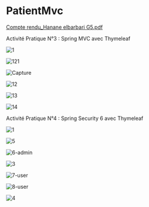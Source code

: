 # PatientMvc


[Compte rendu_Hanane elbarbari G5.pdf](https://github.com/HBr-Developer/PatientMvc/files/11299618/Compte.rendu_Hanane.elbarbari.G5.pdf)


Activité Pratique N°3 : Spring MVC avec Thymeleaf


![1](https://user-images.githubusercontent.com/80393682/232028362-2405206e-27a0-49d6-918a-b5a97a14693a.PNG)

![121](https://user-images.githubusercontent.com/80393682/232171814-be592b21-9216-47b5-a4bd-cea5a483e4d2.PNG)

![Capture](https://user-images.githubusercontent.com/80393682/232171519-9279c637-d950-4343-9506-6e59c7a94cfb.PNG)

![12](https://user-images.githubusercontent.com/80393682/232171710-e596f2cc-e8af-43b0-86da-c587020fcd31.PNG)

![13](https://user-images.githubusercontent.com/80393682/232171717-895e6efd-03bd-4eb3-8592-adede3c1b951.PNG)

![14](https://user-images.githubusercontent.com/80393682/232171720-33ed4ce4-2723-4114-92ff-a24b5be0594b.PNG)


Activité Pratique N°4 : Spring Security 6 avec Thymeleaf




![1](https://user-images.githubusercontent.com/80393682/232350460-b10f0e13-8843-4177-9079-ef968412aa46.PNG)

![5](https://user-images.githubusercontent.com/80393682/232350487-cf24a59a-6736-41f6-bd93-eb636d4faf14.PNG)

![6-admin](https://user-images.githubusercontent.com/80393682/232350491-e4e5ca22-bc26-490c-b659-b044d5c1659b.PNG)

![3](https://user-images.githubusercontent.com/80393682/232350512-ff0db850-1e3f-4a10-885a-f13cf7a4acbe.PNG)


![7-user](https://user-images.githubusercontent.com/80393682/232350500-22c3947a-a00b-4193-b1a8-ec9617cf400b.PNG)

![8-user](https://user-images.githubusercontent.com/80393682/232350504-1295105a-53ea-4bcf-9181-ef8e97901271.PNG)


![4](https://user-images.githubusercontent.com/80393682/232350522-6d229afb-d51f-472c-9728-447897ad5b53.PNG)


